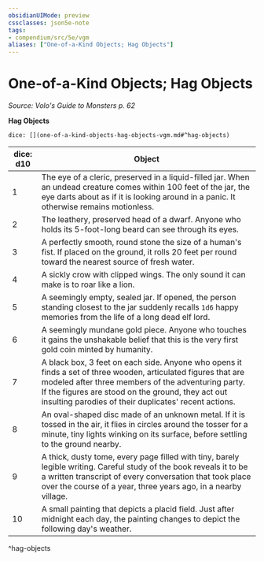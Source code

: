 ```yaml
---
obsidianUIMode: preview
cssclasses: json5e-note
tags:
- compendium/src/5e/vgm
aliases: ["One-of-a-Kind Objects; Hag Objects"]
---
```

# One-of-a-Kind Objects; Hag Objects
*Source: Volo's Guide to Monsters p. 62* 

**Hag Objects**

`dice: [](one-of-a-kind-objects-hag-objects-vgm.md#^hag-objects)`

| dice: d10 | Object |
|-----------|--------|
| 1 | The eye of a cleric, preserved in a liquid-filled jar. When an undead creature comes within 100 feet of the jar, the eye darts about as if it is looking around in a panic. It otherwise remains motionless. |
| 2 | The leathery, preserved head of a dwarf. Anyone who holds its 5-foot-long beard can see through its eyes. |
| 3 | A perfectly smooth, round stone the size of a human's fist. If placed on the ground, it rolls 20 feet per round toward the nearest source of fresh water. |
| 4 | A sickly crow with clipped wings. The only sound it can make is to roar like a lion. |
| 5 | A seemingly empty, sealed jar. If opened, the person standing closest to the jar suddenly recalls `1d6` happy memories from the life of a long dead elf lord. |
| 6 | A seemingly mundane gold piece. Anyone who touches it gains the unshakable belief that this is the very first gold coin minted by humanity. |
| 7 | A black box, 3 feet on each side. Anyone who opens it finds a set of three wooden, articulated figures that are modeled after three members of the adventuring party. If the figures are stood on the ground, they act out insulting parodies of their duplicates' recent actions. |
| 8 | An oval-shaped disc made of an unknown metal. If it is tossed in the air, it flies in circles around the tosser for a minute, tiny lights winking on its surface, before settling to the ground nearby. |
| 9 | A thick, dusty tome, every page filled with tiny, barely legible writing. Careful study of the book reveals it to be a written transcript of every conversation that took place over the course of a year, three years ago, in a nearby village. |
| 10 | A small painting that depicts a placid field. Just after midnight each day, the painting changes to depict the following day's weather. |
^hag-objects